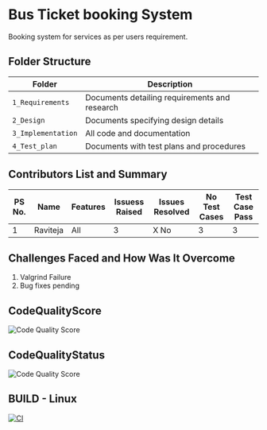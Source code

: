 # Bus Ticket booking System
Booking system for services as per users requirement.

## Folder Structure
Folder             | Description
-------------------| -----------------------------------------
`1_Requirements`   | Documents detailing requirements and research
`2_Design`         | Documents specifying design details
`3_Implementation` | All code and documentation
`4_Test_plan`      | Documents with test plans and procedures


## Contributors List and Summary

PS No. |  Name   |    Features    | Issuess Raised |Issues Resolved|No Test Cases|Test Case Pass
-------|---------|----------------|----------------|---------------|-------------|--------------
1 |     Raviteja  | All    | 3  | X No   |  3   | 3         

## Challenges Faced and How Was It Overcome

1. Valgrind Failure
2. Bug fixes pending

## CodeQualityScore
![Code Quality Score](https://api.codiga.io/project/29926/score/svg)

## CodeQualityStatus
![Code Quality Score](https://api.codiga.io/project/29926/status/svg)

## BUILD - Linux
[![CI](https://github.com/Sappireddyraviteja/M1_application_Busticketsystem/actions/workflows/main.yml/badge.svg)](https://github.com/Sappireddyraviteja/M1_application_Busticketsystem/actions/workflows/main.yml)
